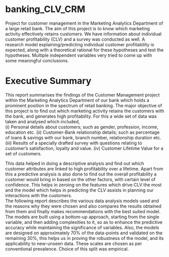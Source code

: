 # banking_CLV_CRM
Project for customer management in the Marketing Analytics Department of a large retail bank.  The aim of this project is to know which marketing activity effectively retains customers. We have information about individual customer profitability (CLV) and a survey was conducted as well.  A research model explaining/predicting individual customer profitability is expected, along with a theoretical rational for these hypotheses and test the hypotheses. Multiple independent variables very tried to come up with some meaningful conclusions. 

# Executive Summary 
This report summarises the findings of the Customer Management project within the Marketing Analytics Department of our bank which holds a prominent position in the spectrum of retail banking.  The major objective of this project is to find out which marketing activity retains the customers with the bank, and generates high profitability. For this a wide set of data was taken and analysed which included,  
(i) Personal details about customers; such as gender, profession, income, education etc. 
(ii) Customer-Bank relationship details; such as percentage of loans & savings with our bank, branch number, relationship duration etc. 
(iii) Results of a specially drafted survey with questions relating to customer’s satisfaction, loyalty and value. 
(iv) Customer Lifetime Value for a set of customers. 

This data helped in doing a descriptive analysis and find out which customer attributes are linked to high profitability over a lifetime. Apart from this a predictive analysis is also done to find out the overall profitability a customer would bring in based on the other factors, with certain level of confidence. This helps in zeroing on the features which drive CLV the most and the model which helps in predicting the CLV assists in planning our interactions with the customers.  
The following report describes the various data analysis models used and the reasons why they were chosen and also compares the results obtained from them and finally makes recommendations with the best suited model.  
The models are built using a bottom-up approach, starting from the single variable, and then adding complexities to it, so as to enhance the predictive accuracy while maintaining the significance of variables. 
Also, the models are designed on approximately 70% of the data-points and validated on the remaining 30%, this helps us in proving the robustness of the model, and its applicability to new-unseen data. These scales are chosen as per conventional prevalence. Choice of this split was empirical.
